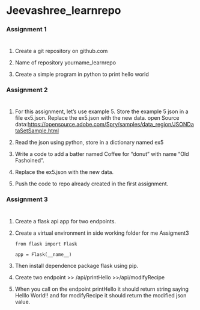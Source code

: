 # Jeevashree_learnrepo

### Assignment 1
#

1. Create a git repository on github.com

2. Name of repository yourname_learnrepo

3. Create a simple program in python to print hello world

### Assignment 2
#

1. For this assignment, let’s use example 5. Store the example 5 json in a file ex5.json.
   Replace the ex5.json with the new data. open Source data:https://opensource.adobe.com/Spry/samples/data_region/JSONDataSetSample.html

2. Read the json using python, store in a dictionary named ex5

3. Write a code to add a batter named Coffee for “donut” with name “Old Fashoined”.

4. Replace the ex5.json with the new data.

5. Push the code to repo already created in the first assignment.

### Assignment 3
#

1. Create a flask api app for two endpoints.

2. Create a virtual environment in side working folder for me Assigment3

   ```from flask import Flask```

   ```app = Flask(__name__)```

3. Then install dependence package flask using pip.

4. Create two endpoint
        >> /api/printHello
        >>/api/modifyRecipe

5. When you call on the endpoint printHello it should return string saying Helllo World!!  and for modifyRecipe it should return the modified json value.
